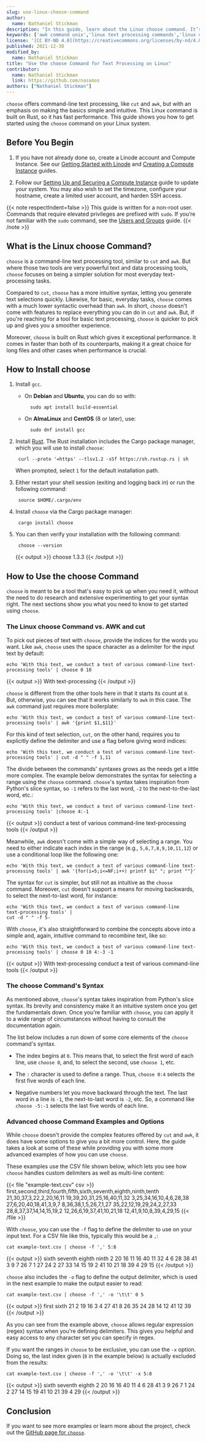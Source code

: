 ```yaml
---
slug: use-linux-choose-command
author:
  name: Nathaniel Stickman
description: "In this guide, learn about the Linux choose command. It’s a fast and intuitive alternative to other command-line tools for text processing like awk and cut."
keywords: ['awk command unix','linux text processing commands','linux cut command']
license: '[CC BY-ND 4.0](https://creativecommons.org/licenses/by-nd/4.0)'
published: 2021-12-30
modified_by:
  name: Nathaniel Stickman
title: "Use the choose Command for Text Processing on Linux"
contributor:
  name: Nathaniel Stickman
  link: https://github.com/nasanos
authors: ["Nathaniel Stickman"]
---
```


`choose` offers command-line text processing, like `cut` and `awk`, but with an emphasis on making the basics simple and intuitive. This Linux command is built on Rust, so it has fast performance. This guide shows you how to get started using the `choose` command on your Linux system.

## Before You Begin

1.  If you have not already done so, create a Linode account and Compute Instance. See our [Getting Started with Linode](/docs/products/platform/get-started/) and [Creating a Compute Instance](/docs/products/compute/compute-instances/guides/create/) guides.

1.  Follow our [Setting Up and Securing a Compute Instance](/docs/products/compute/compute-instances/guides/set-up-and-secure/) guide to update your system. You may also wish to set the timezone, configure your hostname, create a limited user account, and harden SSH access.

{{< note respectIndent=false >}}
This guide is written for a non-root user. Commands that require elevated privileges are prefixed with `sudo`. If you’re not familiar with the `sudo` command, see the [Users and Groups](/docs/guides/linux-users-and-groups/) guide.
{{< /note >}}

## What is the Linux choose Command?

`choose` is a command-line text processing tool, similar to `cut` and `awk`. But where those two tools are very powerful text and data processing tools, `choose` focuses on being a simpler solution for most everyday text-processing tasks.

Compared to `cut`, `choose` has a more intuitive syntax, letting you generate text selections quickly. Likewise, for basic, everyday tasks, `choose` comes with a much lower syntactic overhead than `awk`. In short, `choose` doesn't come with features to replace everything you can do in `cut` and `awk`. But, if you're reaching for a tool for basic text processing, `choose` is quicker to pick up and gives you a smoother experience.

Moreover, `choose` is built on Rust which gives it exceptional performance. It comes in faster than both of its counterparts, making it a great choice for long files and other cases when performance is crucial.

## How to Install choose

1. Install `gcc`.

    - On **Debian** and **Ubuntu**, you can do so with:

            sudo apt install build-essential

    - On **AlmaLinux** and **CentOS** (8 or later), use:

            sudo dnf install gcc

1. Install [Rust](https://www.rust-lang.org/). The Rust installation includes the Cargo package manager, which you will use to install `choose`:

        curl --proto '=https' --tlsv1.2 -sSf https://sh.rustup.rs | sh

    When prompted, select `1` for the default installation path.

1. Either restart your shell session (exiting and logging back in) or run the following command:

        source $HOME/.cargo/env

1. Install `choose` via the Cargo package manager:

        cargo install choose

1. You can then verify your installation with the following command:

        choose --version

    {{< output >}}
choose 1.3.3
    {{< /output >}}

## How to Use the choose Command

`choose` is meant to be a tool that's easy to pick up when you need it, without the need to do research and extensive experimenting to get your syntax right. The next sections show you what you need to know to get started using `choose`.

### The Linux choose Command vs. AWK and cut

To pick out pieces of text with `choose`, provide the indices for the words you want. Like `awk`, `choose` uses the space character as a delimiter for the input text by default:

    echo 'With this text, we conduct a test of various command-line text-processing tools' | choose 0 10

{{< output >}}
With text-processing
{{< /output >}}

`choose` is different from the other tools here in that it starts its count at `0`. But, otherwise, you can see that it works similarly to `awk` in this case. The `awk` command just requires more boilerplate:

    echo 'With this text, we conduct a test of various command-line text-processing tools' | awk '{print $1,$11}'

For this kind of text selection, `cut`, on the other hand, requires you to explicitly define the delimiter and use a flag before giving word indices:

    echo 'With this text, we conduct a test of various command-line text-processing tools' | cut -d " " -f 1,11

The divide between the commands' syntaxes grows as the needs get a little more complex. The example below demonstrates the syntax for selecting a range using the `choose` command. `choose`'s syntax takes inspiration from Python's slice syntax, so `-1` refers to the last word, `-2` to the next-to-the-last word, etc.:

    echo 'With this text, we conduct a test of various command-line text-processing tools' |choose 4:-1

{{< output >}}
conduct a test of various command-line text-processing tools
{{< /output >}}

Meanwhile, `awk` doesn't come with a simple way of selecting a range. You need to either indicate each index in the range (e.g., `5,6,7,8,9,10,11,12`) or use a conditional loop like the following one:

    echo 'With this text, we conduct a test of various command-line text-processing tools' | awk '{for(i=5;i<=NF;i++) printf $i" "; print ""}'

The syntax for `cut` is simpler, but still not as intuitive as the `choose` command. Moreover, `cut` doesn't support a means for moving backwards, to select the next-to-last word, for instance:

    echo 'With this text, we conduct a test of various command-line
    text-processing tools' |
    cut -d " " -f 5-

With `choose`, it's also straightforward to combine the concepts above into a simple and, again, intuitive command to recombine text, like so:

    echo 'With this text, we conduct a test of various command-line text-processing tools' | choose 0 10 4:-3 -1

{{< output >}}
With text-processing conduct a test of various command-line tools
{{< /output >}}

### The choose Command's Syntax

As mentioned above, `choose`'s syntax takes inspiration from Python's slice syntax. Its brevity and consistency make it an intuitive system once you get the fundamentals down. Once you're familiar with `choose`, you can apply it to a wide range of circumstances without having to consult the documentation again.

The list below includes a run down of some core elements of the `choose` command's syntax.

- The index begins at `0`. This means that, to select the first word of each line, use `choose 0`, and, to select the second, use `choose 1`, etc.

- The `:` character is used to define a range. Thus, `choose 0:4` selects the first five words of each line.

- Negative numbers let you move backward through the text. The last word in a line is `-1`, the next-to-last word is `-2`, etc. So, a command like `choose -5:-1` selects the last five words of each line.

### Advanced choose Command Examples and Options

While `choose` doesn't provide the complex features offered by `cut` and `awk`, it does have some options to give you a bit more control. Here, the guide takes a look at some of these while providing you with some more advanced examples of how you can use `choose`.

These examples use the CSV file shown below, which lets you see how `choose` handles custom delimiters as well as multi-line content:

{{< file "example-text.csv" csv >}}
first,second,third,fourth,fifth,sixth,seventh,eighth,ninth,tenth
21,30,37,3,22,2,20,16,11
19,39,20,31,25,16,40,11,32
3,25,34,16,10,4,6,28,38
27,6,20,40,18,41,3,9,7
8,36,38,1,5,26,7,1,27
35,22,12,19,29,24,2,27,33
28,8,37,37,14,14,15,19,2
12,26,6,19,37,41,10,21,18
12,41,9,10,8,39,4,29,15
{{< /file >}}

With `choose`, you can use the `-f` flag to define the delimiter to use on your input text. For a CSV file like this, typically this would be a `,`:

    cat example-text.csv | choose -f ',' 5:8

{{< output >}}
sixth seventh eighth ninth
2 20 16 11
16 40 11 32
4 6 28 38
41 3 9 7
26 7 1 27
24 2 27 33
14 15 19 2
41 10 21 18
39 4 29 15
{{< /output >}}

`choose` also includes the `-o` flag to define the output delimiter, which is used in the next example to make the output easier to read:

    cat example-text.csv | choose -f ',' -o '\t\t' 0 5

{{< output >}}
first		sixth
21		2
19		16
3		4
27		41
8		26
35		24
28		14
12		41
12		39
{{< /output >}}

As you can see from the example above, `choose` allows regular expression (regex) syntax when you're defining delimiters. This gives you helpful and easy access to any character set you can specify in regex.

If you want the ranges in `choose` to be exclusive, you can use the `-x` option. Doing so, the last index given (`8` in the example below) is actually excluded from the results:

    cat example-text.csv | choose -f ',' -o '\t\t' -x 5:8

{{< output >}}
sixth		seventh		eighth
2		20		16
16		40		11
4		6		28
41		3		9
26		7		1
24		2		27
14		15		19
41		10		21
39		4		29
{{< /output >}}

## Conclusion

If you want to see more examples or learn more about the project, check out the [GitHub page for `choose`](https://github.com/theryangeary/choose).
